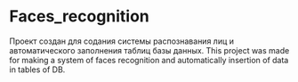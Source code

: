 # Faces_recognition
Проект создан для содания системы распознавания лиц и автоматического заполнения таблиц базы данных.
This project was made for making a system of faces recognition and automatically insertion of data in tables of DB.
